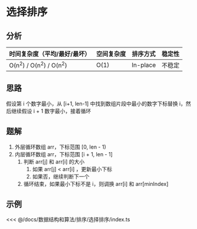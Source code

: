 # 选择排序

## 分析

| 时间复杂度（平均/最好/最坏）               | 空间复杂度 | 排序方式 | 稳定性 |
| ------------------------------------------ | ---------- | -------- | ------ |
| O(n<sup>2</sup>) / O(n<sup>2</sup>) / O(n<sup>2</sup>) | O(1)       | In-place | 不稳定   |

## 思路

假设第 i 个数字最小，从 [i+1, len-1] 中找到数组片段中最小的数字下标替换 i，然后继续假设 i + 1 数字最小，接着循环

## 题解

1. 外层循环数组 arr，下标范围 [0, len - 1)
2. 内层循环数组 arr，下标范围 [i + 1, len - 1]
   1. 判断 arr[j] 和 arr[i] 的大小
      1. 如果 arr[j] < arr[i] ，更新最小下标
      2. 如果否，继续判断下一个
   2. 循环结束，如果最小下标不是 i，则调换 arr[i] 和 arr[minIndex]

## 示例

<<< @/docs/数据结构和算法/排序/选择排序/index.ts
